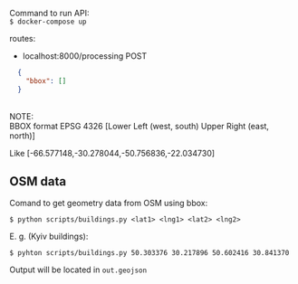 Command to run API: <br/>
```$ docker-compose up```


routes: <br/>

* localhost:8000/processing POST <br/>
```json
  {
    "bbox": []
  }
```
   <br />
NOTE: <br/>
BBOX format EPSG 4326 [Lower Left (west, south) Upper Right (east, north)] <br />

Like [-66.577148,-30.278044,-50.756836,-22.034730]

## OSM data

Comand to get geometry data from OSM using bbox:

`$ python scripts/buildings.py <lat1> <lng1> <lat2> <lng2>`

E. g. (Kyiv buildings):

`$ pyhton scripts/buildings.py 50.303376 30.217896 50.602416 30.841370`

Output will be located in `out.geojson`
